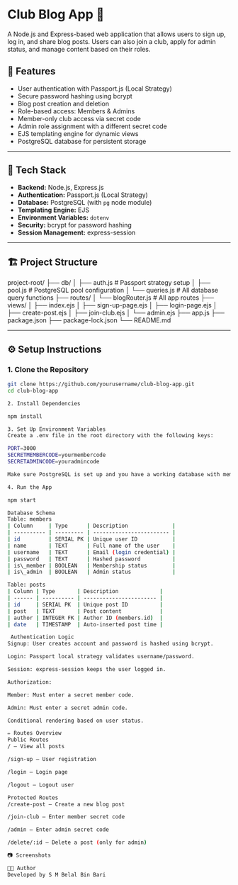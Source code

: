 # Club Blog App 📝

A Node.js and Express-based web application that allows users to sign up, log in, and share blog posts. Users can also join a club, apply for admin status, and manage content based on their roles.

## 📌 Features

- User authentication with Passport.js (Local Strategy)
- Secure password hashing using bcrypt
- Blog post creation and deletion
- Role-based access: Members & Admins
- Member-only club access via secret code
- Admin role assignment with a different secret code
- EJS templating engine for dynamic views
- PostgreSQL database for persistent storage

---

## 🚀 Tech Stack

- **Backend:** Node.js, Express.js
- **Authentication:** Passport.js (Local Strategy)
- **Database:** PostgreSQL (with `pg` node module)
- **Templating Engine:** EJS
- **Environment Variables:** `dotenv`
- **Security:** bcrypt for password hashing
- **Session Management:** express-session

---

## 🏗️ Project Structure

project-root/
├── db/
│ ├── auth.js # Passport strategy setup
│ ├── pool.js # PostgreSQL pool configuration
│ └── queries.js # All database query functions
├── routes/
│ └── blogRouter.js # All app routes
├── views/
│ ├── index.ejs
│ ├── sign-up-page.ejs
│ ├── login-page.ejs
│ ├── create-post.ejs
│ ├── join-club.ejs
│ └── admin.ejs
├── app.js
├── package.json
├── package-lock.json
└── README.md


---

## ⚙️ Setup Instructions

### 1. Clone the Repository

```bash
git clone https://github.com/yourusername/club-blog-app.git
cd club-blog-app

2. Install Dependencies

npm install

3. Set Up Environment Variables
Create a .env file in the root directory with the following keys:

PORT=3000
SECRETMEMBERCODE=yourmembercode
SECRETADMINCODE=youradmincode

Make sure PostgreSQL is set up and you have a working database with members and posts tables.

4. Run the App

npm start

Database Schema
Table: members
| Column     | Type      | Description              |
| ---------- | --------- | ------------------------ |
| id         | SERIAL PK | Unique user ID           |
| name       | TEXT      | Full name of the user    |
| username   | TEXT      | Email (login credential) |
| password   | TEXT      | Hashed password          |
| is\_member | BOOLEAN   | Membership status        |
| is\_admin  | BOOLEAN   | Admin status             |

Table: posts
| Column | Type       | Description             |
| ------ | ---------- | ----------------------- |
| id     | SERIAL PK  | Unique post ID          |
| post   | TEXT       | Post content            |
| author | INTEGER FK | Author ID (members.id)  |
| date   | TIMESTAMP  | Auto-inserted post time |

 Authentication Logic
Signup: User creates account and password is hashed using bcrypt.

Login: Passport local strategy validates username/password.

Session: express-session keeps the user logged in.

Authorization:

Member: Must enter a secret member code.

Admin: Must enter a secret admin code.

Conditional rendering based on user status.

✏️ Routes Overview
Public Routes
/ – View all posts

/sign-up – User registration

/login – Login page

/logout – Logout user

Protected Routes
/create-post – Create a new blog post

/join-club – Enter member secret code

/admin – Enter admin secret code

/delete/:id – Delete a post (only for admin)

📷 Screenshots

👩‍💻 Author
Developed by S M Belal Bin Bari


